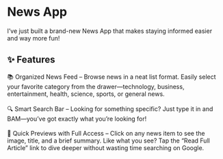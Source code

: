 # News App

I’ve just built a brand-new News App that makes staying informed easier and way more fun!

## ✨ Features

📚 Organized News Feed – Browse news in a neat list format. Easily select your favorite category from the drawer—technology, business, entertainment, health, science, sports, or general news.<br><br>
🔍 Smart Search Bar – Looking for something specific? Just type it in and BAM—you’ve got exactly what you’re looking for!<br><br>
📰 Quick Previews with Full Access – Click on any news item to see the image, title, and a brief summary. Like what you see? Tap the “Read Full Article” link to dive deeper without wasting time searching on Google.<br>
